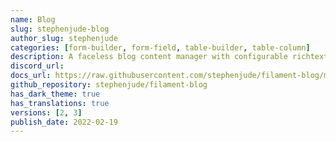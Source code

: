 ```yaml
---
name: Blog
slug: stephenjude-blog
author_slug: stephenjude
categories: [form-builder, form-field, table-builder, table-column]
description: A faceless blog content manager with configurable richtext and markdown support.
discord_url: 
docs_url: https://raw.githubusercontent.com/stephenjude/filament-blog/main/README.md
github_repository: stephenjude/filament-blog
has_dark_theme: true
has_translations: true
versions: [2, 3]
publish_date: 2022-02-19
---
```

